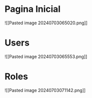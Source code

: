 
<h1>Pagina Inicial</h1>
![[Pasted image 20240703065020.png]]



<h1>Users</h1>
![[Pasted image 20240703065553.png]]


<h1>Roles</h1>
![[Pasted image 20240703071142.png]]
